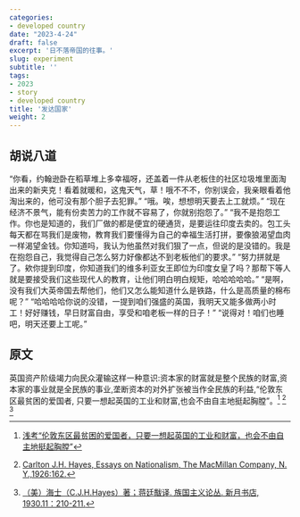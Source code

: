 ```yaml
---
categories:
- developed country
date: "2023-4-24"
draft: false
excerpt: '日不落帝国的往事。'
slug: experiment
subtitle: ''
tags:
- 2023
- story
- developed country
title: '发达国家'
weight: 2
---
```


## 胡说八道

“你看，约翰逊卧在稻草堆上多幸福呀，还盖着一件从老板住的社区垃圾堆里面淘出来的新夹克！看着就暖和，这鬼天气，草！哦不不不，你别误会，我亲眼看着他淘出来的，他可没有那个胆子去犯罪。”
“哦。唉，想想明天要去上工就烦。”
“现在经济不景气，能有份卖苦力的工作就不容易了，你就别抱怨了。”
“我不是抱怨工作。你也是知道的，我们厂做的都是便宜的硬通货，是要运往印度去卖的。包工头每天都在骂我们是废物，教育我们要懂得为自己的幸福生活打拼，要像狼渴望血肉一样渴望金钱。你知道吗，我认为他虽然对我们狠了一点，但说的是没错的。我是在抱怨自己，我觉得自己怎么努力好像都达不到老板他们的要求。”
“努力拼就是了。欸你提到印度，你知道我们的维多利亚女王即位为印度女皇了吗？那帮下等人就是要接受我们这些现代人的教育，让他们明白明白规矩，哈哈哈哈哈。”
“是啊，没有我们大英帝国去帮他们，他们又怎么能知道什么是铁路，什么是高质量的棉布呢？”
“哈哈哈哈你说的没错，一提到咱们强盛的英国，我明天又能多做两小时工！好好赚钱，早日财富自由，享受和咱老板一样的日子！”
“说得对！咱们也睡吧，明天还要上工呢。”


## 原文

英国资产阶级竭力向民众灌输这样一种意识:资本家的财富就是整个民族的财富,资本家的事业就是全民族的事业,垄断资本的对外扩张被当作全民族的利益,“伦敦东区最贫困的爱国者, 只要一想起英国的工业和财富,也会不由自主地挺起胸膛”。[^1] [^2] [^3]

[^1]:[浅考“伦敦东区最贫困的爱国者，只要一想起英国的工业和财富，也会不由自主地挺起胸膛”](https://zhuanlan.zhihu.com/p/466133337?)
[^2]:[Carlton J.H. Hayes, Essays on Nationalism, The MacMillan Company, N. Y.,1926:162.](https://archive.org/details/essaysonnational0000haye/page/162/mode/2up)
[^3]:[（美）海士（C.J.H.Hayes）著；蒋廷黻译. 族国主义论丛. 新月书店, 1930.11：210-211.](http://202.106.125.224/allSearch/searchDetail?searchType=&showType=1&indexName=data_416&fid=01jh004202)
